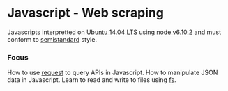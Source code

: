 # Javascript - Web scraping

Javascripts interpretted on [Ubuntu 14.04 LTS](http://releases.ubuntu.com/14.04/) using [node v6.10.2](https://nodejs.org/en/blog/release/v6.10.2/) and must conform to [semistandard](https://github.com/Flet/semistandard) style.

### Focus
How to use [request](https://github.com/request/request) to query APIs in Javascript. How to manipulate JSON data in Javascript. Learn to read and write to files using [fs](https://nodejs.org/api/fs.html#fs_file_paths).


